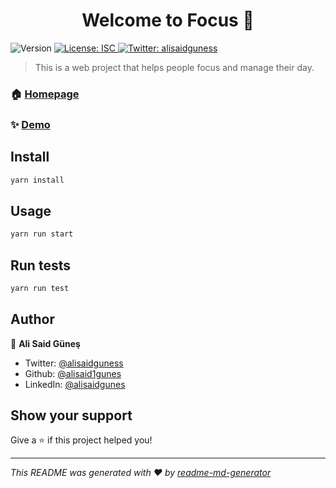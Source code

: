 <h1 align="center">Welcome to Focus 👋</h1>
<p>
  <img alt="Version" src="https://img.shields.io/badge/version-1.0.0-blue.svg?cacheSeconds=2592000" />
  <a href="#" target="_blank">
    <img alt="License: ISC" src="https://img.shields.io/badge/License-ISC-yellow.svg" />
  </a>
  <a href="https://twitter.com/alisaidguness" target="_blank">
    <img alt="Twitter: alisaidguness" src="https://img.shields.io/twitter/follow/alisaidguness.svg?style=social" />
  </a>
</p>

> This is a web project that helps people focus and manage their day.

### 🏠 [Homepage](Here)

### ✨ [Demo](Here)

## Install

```sh
yarn install
```

## Usage

```sh
yarn run start
```

## Run tests

```sh
yarn run test
```

## Author

👤 **Ali Said Güneş**

* Twitter: [@alisaidguness](https://twitter.com/alisaidguness)
* Github: [@alisaid1gunes](https://github.com/alisaid1gunes)
* LinkedIn: [@alisaidgunes](https://linkedin.com/in/alisaidgunes)

## Show your support

Give a ⭐️ if this project helped you!

***
_This README was generated with ❤️ by [readme-md-generator](https://github.com/kefranabg/readme-md-generator)_